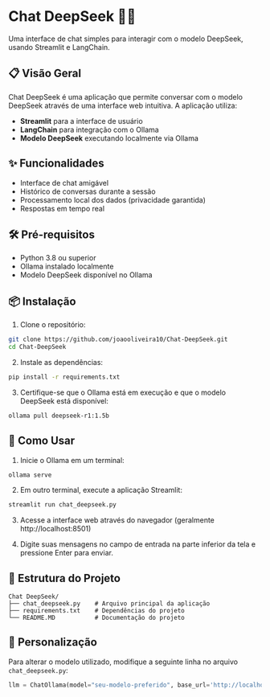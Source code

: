 # Chat DeepSeek 🤖💬

Uma interface de chat simples para interagir com o modelo DeepSeek, usando Streamlit e LangChain.

## 📋 Visão Geral

Chat DeepSeek é uma aplicação que permite conversar com o modelo DeepSeek através de uma interface web intuitiva. A aplicação utiliza:

- **Streamlit** para a interface de usuário
- **LangChain** para integração com o Ollama
- **Modelo DeepSeek** executando localmente via Ollama

## ✨ Funcionalidades

- Interface de chat amigável
- Histórico de conversas durante a sessão
- Processamento local dos dados (privacidade garantida)
- Respostas em tempo real

## 🛠️ Pré-requisitos

- Python 3.8 ou superior
- Ollama instalado localmente
- Modelo DeepSeek disponível no Ollama

## 📦 Instalação

1. Clone o repositório:

```bash
git clone https://github.com/joaooliveira10/Chat-DeepSeek.git
cd Chat-DeepSeek
```

2. Instale as dependências:

```bash
pip install -r requirements.txt
```

3. Certifique-se que o Ollama está em execução e que o modelo DeepSeek está disponível:

```bash
ollama pull deepseek-r1:1.5b
```

## 🚀 Como Usar

1. Inicie o Ollama em um terminal:

```bash
ollama serve
```

2. Em outro terminal, execute a aplicação Streamlit:

```bash
streamlit run chat_deepseek.py
```

3. Acesse a interface web através do navegador (geralmente http://localhost:8501)

4. Digite suas mensagens no campo de entrada na parte inferior da tela e pressione Enter para enviar.

## 🧩 Estrutura do Projeto

```
Chat DeepSeek/
├── chat_deepseek.py    # Arquivo principal da aplicação
├── requirements.txt    # Dependências do projeto
└── README.MD           # Documentação do projeto
```

## 🔧 Personalização

Para alterar o modelo utilizado, modifique a seguinte linha no arquivo `chat_deepseek.py`:

```python
llm = ChatOllama(model="seu-modelo-preferido", base_url='http://localhost:11434')
```
